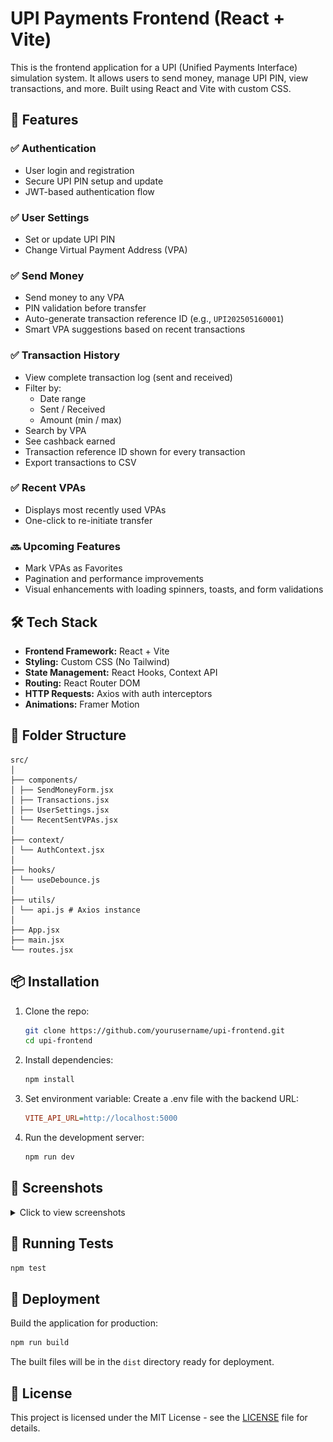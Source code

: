 # UPI Payments Frontend (React + Vite)

This is the frontend application for a UPI (Unified Payments Interface) simulation system. It allows users to send money, manage UPI PIN, view transactions, and more. Built using React and Vite with custom CSS.

## 🚀 Features

### ✅ Authentication
- User login and registration
- Secure UPI PIN setup and update
- JWT-based authentication flow

### ✅ User Settings
- Set or update UPI PIN
- Change Virtual Payment Address (VPA)

### ✅ Send Money
- Send money to any VPA
- PIN validation before transfer
- Auto-generate transaction reference ID (e.g., `UPI202505160001`)
- Smart VPA suggestions based on recent transactions

### ✅ Transaction History
- View complete transaction log (sent and received)
- Filter by:
  - Date range
  - Sent / Received
  - Amount (min / max)
- Search by VPA
- See cashback earned
- Transaction reference ID shown for every transaction
- Export transactions to CSV

### ✅ Recent VPAs
- Displays most recently used VPAs
- One-click to re-initiate transfer

### 🔜 Upcoming Features

- Mark VPAs as Favorites
- Pagination and performance improvements
- Visual enhancements with loading spinners, toasts, and form validations

## 🛠️ Tech Stack
- **Frontend Framework:** React + Vite
- **Styling:** Custom CSS (No Tailwind)
- **State Management:** React Hooks, Context API
- **Routing:** React Router DOM
- **HTTP Requests:** Axios with auth interceptors
- **Animations:** Framer Motion

## 🧩 Folder Structure
```
src/
│
├── components/
│ ├── SendMoneyForm.jsx
│ ├── Transactions.jsx
│ ├── UserSettings.jsx
│ └── RecentSentVPAs.jsx
│
├── context/
│ └── AuthContext.jsx
│
├── hooks/
│ └── useDebounce.js
│
├── utils/
│ └── api.js # Axios instance
│
├── App.jsx
├── main.jsx
└── routes.jsx
```

## 📦 Installation

1. Clone the repo:
   ```bash
   git clone https://github.com/yourusername/upi-frontend.git
   cd upi-frontend
   ```

2. Install dependencies:
   ```bash
   npm install
   ```

3. Set environment variable:
   Create a .env file with the backend URL:
   ```ini
   VITE_API_URL=http://localhost:5000
   ```

4. Run the development server:
   ```bash
   npm run dev
   ```

## 📸 Screenshots

<details>
<summary>Click to view screenshots</summary>

![Login Screen](screenshots/login.png)
![Dashboard](screenshots/dashboard.png)
![Send Money](screenshots/send-money.png)
![Transactions](screenshots/transactions.png)

</details>

## 🧪 Running Tests

```bash
npm test
```

## 🚀 Deployment

Build the application for production:

```bash
npm run build
```

The built files will be in the `dist` directory ready for deployment.

## 📄 License

This project is licensed under the MIT License - see the [LICENSE](LICENSE) file for details.


